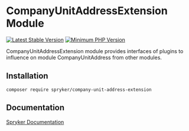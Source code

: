 # CompanyUnitAddressExtension Module
[![Latest Stable Version](https://poser.pugx.org/spryker/company-unit-address-extension/v/stable.svg)](https://packagist.org/packages/spryker/company-unit-address-extension)
[![Minimum PHP Version](https://img.shields.io/badge/php-%3E%3D%207.4-8892BF.svg)](https://php.net/)

CompanyUnitAddressExtension module provides interfaces of plugins to influence on module CompanyUnitAddress from other modules.

## Installation

```
composer require spryker/company-unit-address-extension
```

## Documentation

[Spryker Documentation](https://academy.spryker.com/developing_with_spryker/module_guide/modules.html)
